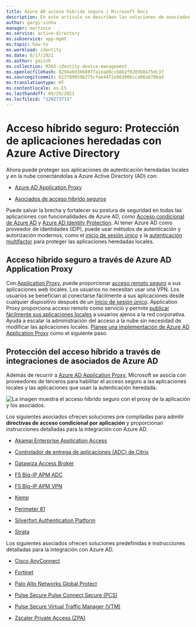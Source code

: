 ```yaml
---
title: Azure AD acceso híbrido seguro | Microsoft Docs
description: En este artículo se describen las soluciones de asociados para integrar las aplicaciones locales, de nube pública o de nube privada heredadas con Azure AD.
author: gargi-sinha
manager: martinco
ms.service: active-directory
ms.subservice: app-mgmt
ms.topic: how-to
ms.workload: identity
ms.date: 8/17/2021
ms.author: gasinh
ms.collection: M365-identity-device-management
ms.openlocfilehash: 8294a0d3668077a1ead9ccb8b2f020360a75dc37
ms.sourcegitcommit: 613789059b275cfae44f2a983906cca06a8706ad
ms.translationtype: HT
ms.contentlocale: es-ES
ms.lasthandoff: 09/29/2021
ms.locfileid: "129273711"
---
```

# <a name="secure-hybrid-access-secure-legacy-apps-with-azure-active-directory"></a>Acceso híbrido seguro: Protección de aplicaciones heredadas con Azure Active Directory

Ahora puede proteger sus aplicaciones de autenticación heredadas locales y en la nube conectándolas a Azure Active Directory (AD) con:

- [Azure AD Application Proxy](#secure-hybrid-access-through-azure-ad-application-proxy)

- [Asociados de acceso híbrido seguros](#secure-hybrid-access-through-azure-ad-partner-integrations)

Puede salvar la brecha y fortalecer su postura de seguridad en todas las aplicaciones con funcionalidades de Azure AD, como [Acceso condicional de Azure AD](../conditional-access/overview.md) y [Azure AD Identity Protection](../identity-protection/overview-identity-protection.md). Al tener Azure AD como proveedor de identidades (IDP), puede usar métodos de autenticación y autorización modernos, como el [inicio de sesión único](what-is-single-sign-on.md) y la [autenticación multifactor](../authentication/concept-mfa-howitworks.md) para proteger las aplicaciones heredadas locales.

## <a name="secure-hybrid-access-through-azure-ad-application-proxy"></a>Acceso híbrido seguro a través de Azure AD Application Proxy
  
Con [Application Proxy](../app-proxy/what-is-application-proxy.md), puede proporcionar [acceso remoto seguro](../app-proxy/application-proxy-add-on-premises-application.md) a sus aplicaciones web locales. Los usuarios no necesitan usar una VPN. Los usuarios se benefician al conectarse fácilmente a sus aplicaciones desde cualquier dispositivo después de un [inicio de sesión único](../app-proxy/application-proxy-config-sso-how-to.md#how-to-configure-single-sign-on). Application Proxy proporciona acceso remoto como servicio y permite [publicar fácilmente sus aplicaciones locales](../app-proxy/application-proxy-add-on-premises-application.md) a usuarios ajenos a la red corporativa. Ayuda a escalar la administración del acceso a la nube sin necesidad de modificar las aplicaciones locales. [Planee una implementación de Azure AD Application Proxy](../app-proxy/application-proxy-deployment-plan.md) como el siguiente paso.

## <a name="secure-hybrid-access-through-azure-ad-partner-integrations"></a>Protección del acceso híbrido a través de integraciones de asociados de Azure AD  

Además de recurrir a [Azure AD Application Proxy](../app-proxy/what-is-application-proxy.md), Microsoft se asocia con proveedores de terceros para habilitar el acceso seguro a las aplicaciones locales y las aplicaciones que usan la autenticación heredada.

![La imagen muestra el acceso híbrido seguro con el proxy de la aplicación y los asociados.](./media/secure-hybrid-access/secure-hybrid-access.png)

Los siguientes asociados ofrecen soluciones pre compiladas para admitir **directivas de acceso condicional por aplicación** y proporcionan instrucciones detalladas para la integración con Azure AD. 

- [Akamai Enterprise Application Access](../saas-apps/akamai-tutorial.md)

- [Controlador de entrega de aplicaciones (ADC) de Citrix](../saas-apps/citrix-netscaler-tutorial.md)  

- [Datawiza Access Broker](../manage-apps/datawiza-with-azure-ad.md)

- [F5 Big-IP APM ADC](../manage-apps/f5-aad-integration.md)

- [F5 Big-IP APM VPN](../manage-apps/f5-aad-password-less-vpn.md)

- [Kemp](../saas-apps/kemp-tutorial.md)

- [Perimeter 81](../saas-apps/perimeter-81-tutorial.md)

- [Silverfort Authentication Platform](../manage-apps/silverfort-azure-ad-integration.md)

- [Strata](../saas-apps/maverics-identity-orchestrator-saml-connector-tutorial.md)

Los siguientes asociados ofrecen soluciones predefinidas e instrucciones detalladas para la integración con Azure AD.

- [Cisco AnyConnect](../saas-apps/cisco-anyconnect.md)

- [Fortinet](../saas-apps/fortigate-ssl-vpn-tutorial.md)

- [Palo Alto Networks Global Protect](../saas-apps/paloaltoadmin-tutorial.md)

- [Pulse Secure Pulse Connect Secure (PCS)](../saas-apps/pulse-secure-pcs-tutorial.md)

- [Pulse Secure Virtual Traffic Manager (VTM)](../saas-apps/pulse-secure-virtual-traffic-manager-tutorial.md)

- [Zscaler Private Access (ZPA)](../saas-apps/zscalerprivateaccess-tutorial.md)

